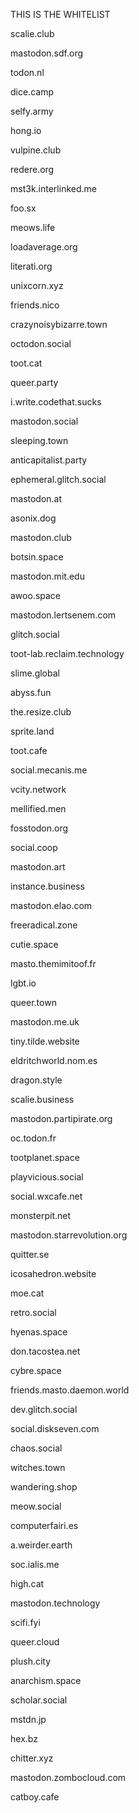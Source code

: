 THIS IS THE WHITELIST

scalie.club<p></p>
mastodon.sdf.org<p></p>
todon.nl<p></p>
dice.camp<p></p>
selfy.army<p></p>
hong.io<p></p>
vulpine.club<p></p>
redere.org<p></p>
mst3k.interlinked.me<p></p> 
foo.sx <p></p>
meows.life <p></p>
loadaverage.org <p></p>
literati.org <p></p>
unixcorn.xyz <p></p>
friends.nico <p></p>
crazynoisybizarre.town<p></p> 
octodon.social <p></p>
toot.cat <p></p>
queer.party<p></p>
i.write.codethat.sucks<p></p>
mastodon.social <p></p>
sleeping.town <p></p>
anticapitalist.party <p></p>
ephemeral.glitch.social <p></p>
mastodon.at <p></p>
asonix.dog <p></p>
mastodon.club <p></p>
botsin.space <p></p>
mastodon.mit.edu <p></p>
awoo.space <p></p>
mastodon.lertsenem.com<p></p> 
glitch.social <p></p>
toot-lab.reclaim.technology<p></p> 
slime.global <p></p>
abyss.fun<p></p>
the.resize.club <p></p>
sprite.land<p></p>
toot.cafe<p></p>
social.mecanis.me<p></p> 
vcity.network <p></p>
mellified.men <p></p>
fosstodon.org <p></p>
social.coop <p></p>
mastodon.art<p></p>
instance.business<p></p>
mastodon.elao.com<p></p>
freeradical.zone<p></p>
cutie.space <p></p>
masto.themimitoof.fr<p></p>
lgbt.io<p></p>
queer.town <p></p>
mastodon.me.uk <p></p>
tiny.tilde.website<p></p>
eldritchworld.nom.es <p></p>
dragon.style <p></p>
scalie.business<p></p>
mastodon.partipirate.org <p></p>
oc.todon.fr <p></p>
tootplanet.space <p></p>
playvicious.social<p></p>
social.wxcafe.net <p></p>
monsterpit.net <p></p>
mastodon.starrevolution.org<p></p> 
quitter.se <p></p>
icosahedron.website <p></p>
moe.cat<p></p>
retro.social <p></p>
hyenas.space <p></p>
don.tacostea.net <p></p>
cybre.space<p></p>
friends.masto.daemon.world<p></p>
dev.glitch.social<p></p>
social.diskseven.com<p></p>
chaos.social <p></p>
witches.town<p></p>
wandering.shop<p></p>
meow.social <p></p>
computerfairi.es <p></p>
a.weirder.earth <p></p>
soc.ialis.me<p></p>
high.cat <p></p>
mastodon.technology<p></p> 
scifi.fyi <p></p>
queer.cloud<p></p>
plush.city<p></p>
anarchism.space <p></p>
scholar.social <p></p>
mstdn.jp<p></p>
hex.bz <p></p>
chitter.xyz<p></p>
mastodon.zombocloud.com<p></p>
catboy.cafe <p></p>
